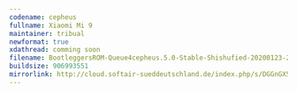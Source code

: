 ```yaml
---
codename: cepheus
fullname: Xiaomi Mi 9
maintainer: tribual
newformat: true
xdathread: comming soon
filename: BootleggersROM-Queue4cepheus.5.0-Stable-Shishufied-20200123-201910.zip
buildsize: 906993551
mirrorlink: http://cloud.softair-sueddeutschland.de/index.php/s/DGGnGX5ndARs6rd
---
```

